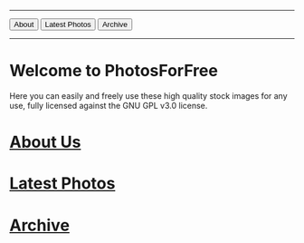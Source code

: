 ***

<button style="text-align: center;" onclick="window.location.href='https://eshanepicfighter.github.io/PhotosForFree/about';"> About </button>
<button style="text-align: center;" onclick="window.location.href='https://eshanepicfighter.github.io/PhotosForFree/latestphotos';"> Latest Photos </button>
<button style="text-align: center;" onclick="window.location.href='https://eshanepicfighter.github.io/PhotosForFree/archive';"> Archive </button>

***
# Welcome to PhotosForFree

Here you can easily and freely use these high quality stock images for any use, fully licensed against the GNU GPL v3.0 license. 

# [About Us](about.md)

# [Latest Photos](latestphotos.md)

# [Archive](archive.md)

